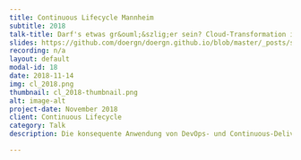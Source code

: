 ```yaml
---
title: Continuous Lifecycle Mannheim 
subtitle: 2018
talk-title: Darf's etwas gr&ouml;&szlig;er sein? Cloud-Transformation im Gro&szlig;unternehmen
slides: https://github.com/doergn/doergn.github.io/blob/master/_posts/slides/SeedingAndGrowing_CL2018.pdf
recording: n/a
layout: default
modal-id: 18
date: 2018-11-14
img: cl_2018.png
thumbnail: cl_2018-thumbnail.png
alt: image-alt
project-date: November 2018
client: Continuous Lifecycle
category: Talk
description: Die konsequente Anwendung von DevOps- und Continuous-Delivery-Praktiken in Unternehmen erfordert einen Wandel in fast allen Unternehmensbereichen. Was f&uuml;r klein- und mittelst&auml;ndische Unternehmen eine Herausforderung darstellt, ist f&uuml;r internationale Gro&szlig;konzerne eine Mammutaufgabe. In ihrem Vortrag stellen Heiko und Dirk die Cloud-Transformation von SAP vor. Dabei setzen sie den Schwerpunkt auf die Transformation der SAP-Qualit&auml;tsprozesse: weg von einer zentralen Governance-Rolle und hin zu einem unterst&uuml;tzenden Ansatz, der mit Coaching-Praktiken Entwicklungsteams fit f&uuml;r die Cloud macht.

---
```

